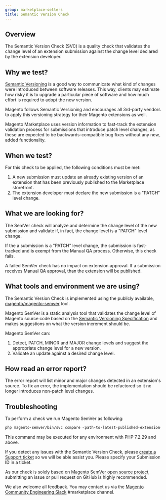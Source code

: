 ```yaml
---
group: marketplace-sellers
title: Semantic Version Check
---
```


## Overview

The Semantic Version Check (SVC) is a quality check that validates the change level of an extension submission against the change level declared by the extension developer.

## Why we test?

[Semantic Versioning](https://semver.org/) is a good way to communicate what kind of changes were introduced between software releases. This way, clients may estimate how risky it is to upgrade a particular piece of software and how much effort is required to adopt the new version.

Magento follows Semantic Versioning and encourages all 3rd-party vendors to apply this versioning strategy for their Magento extensions as well.

Magento Marketplace uses version information to fast-track the extension validation process for submissions that introduce patch level changes, as these are expected to be backwards-compatible bug fixes without any new, added functionality.

## When we test?

For this check to be applied, the following conditions must be met:

1. A new submission must update an already existing version of an extension that has been previously published to the Marketplace storefront.
1. The extension developer must declare the new submission is a "PATCH" level change.

## What we are looking for?

The SemVer check will analyze and determine the change level of the new submission and validate if, in fact, the change level is a "PATCH" level change.

If the a submission is a "PATCH" level change, the submission is fast-tracked and is exempt from the Manual QA process. Otherwise, this check fails.

A failed SemVer check has no impact on extension approval. If a submission receives Manual QA approval, than the extension will be published.

## What tools and environment we are using?

The Semantic Version Check is implemented using the publicly available, [magento/magento-semver](https://github.com/magento/magento-semver) tool.

Magento SemVer is a static analysis tool that validates the change level of Magento source code based on the [Semantic Versioning Specification](https://semver.org/) and makes suggestions on what the version increment should be.

Magento SemVer can:

1. Detect, PATCH, MINOR and MAJOR change levels and suggest the appropriate change level for a new version.
1. Validate an update against a desired change level.

## How read an error report?

The error report will list minor and major changes detected in an extension's source. To fix an error, the implementation should be refactored so it no longer introduces non-patch level changes.

## Troubleshooting

To perform a check we run Magento SemVer as following:

```bash
php magento-semver/bin/svc compare <path-to-latest-published-extension-version> <path-to-submitted-extension-version> 1
```

This command may be executed for any environment with PHP 7.2.29 and above.

If you detect any issues with the Semantic Version Check, please [create a Support ticket](https://marketplacesupport.magento.com/hc/en-us) so we will be able assist you. Please specify your Submission ID in a ticket.

As our check is solely based on [Magento SemVer open source project](https://github.com/magento/magento-semver), submitting an issue or pull request on GitHub is highly recommended.

We also welcome all feedback. You may contact us via the [Magento Community Engineering Slack](https://magentocommeng.slack.com/archives/C7SL5CGDN) #marketplace channel.
